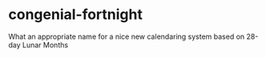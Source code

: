 # congenial-fortnight
What an appropriate name for a nice new calendaring system based on 28-day Lunar Months
